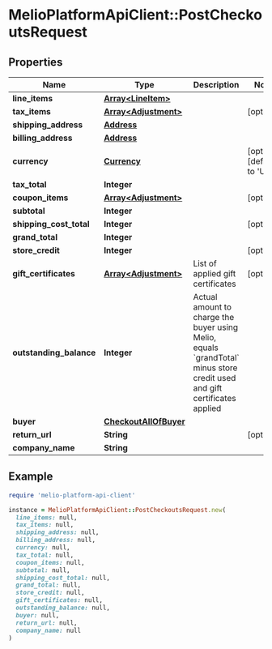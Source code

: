 # MelioPlatformApiClient::PostCheckoutsRequest

## Properties

| Name | Type | Description | Notes |
| ---- | ---- | ----------- | ----- |
| **line_items** | [**Array&lt;LineItem&gt;**](LineItem.md) |  |  |
| **tax_items** | [**Array&lt;Adjustment&gt;**](Adjustment.md) |  | [optional] |
| **shipping_address** | [**Address**](Address.md) |  |  |
| **billing_address** | [**Address**](Address.md) |  |  |
| **currency** | [**Currency**](Currency.md) |  | [optional][default to &#39;USD&#39;] |
| **tax_total** | **Integer** |  |  |
| **coupon_items** | [**Array&lt;Adjustment&gt;**](Adjustment.md) |  | [optional] |
| **subtotal** | **Integer** |  |  |
| **shipping_cost_total** | **Integer** |  | [optional] |
| **grand_total** | **Integer** |  |  |
| **store_credit** | **Integer** |  | [optional] |
| **gift_certificates** | [**Array&lt;Adjustment&gt;**](Adjustment.md) | List of applied gift certificates | [optional] |
| **outstanding_balance** | **Integer** | Actual amount to charge the buyer using Melio, equals &#x60;grandTotal&#x60; minus store credit used and gift certificates applied |  |
| **buyer** | [**CheckoutAllOfBuyer**](CheckoutAllOfBuyer.md) |  |  |
| **return_url** | **String** |  | [optional] |
| **company_name** | **String** |  |  |

## Example

```ruby
require 'melio-platform-api-client'

instance = MelioPlatformApiClient::PostCheckoutsRequest.new(
  line_items: null,
  tax_items: null,
  shipping_address: null,
  billing_address: null,
  currency: null,
  tax_total: null,
  coupon_items: null,
  subtotal: null,
  shipping_cost_total: null,
  grand_total: null,
  store_credit: null,
  gift_certificates: null,
  outstanding_balance: null,
  buyer: null,
  return_url: null,
  company_name: null
)
```

